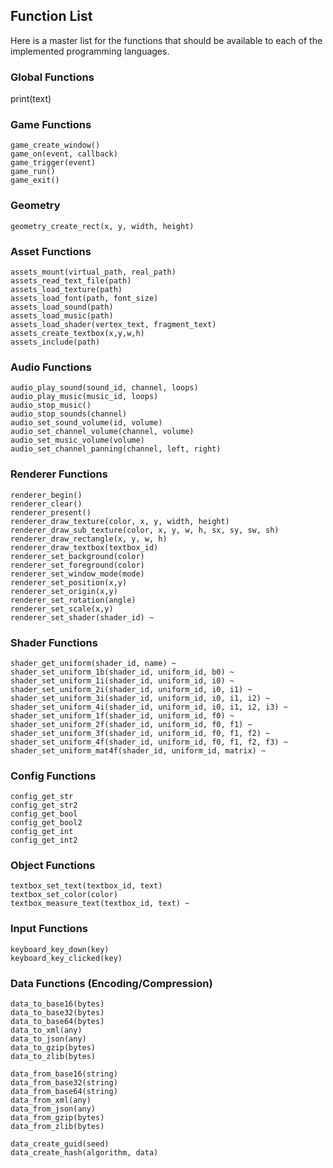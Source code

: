 ## Function List

Here is a master list for the functions that should be available to each
of the implemented programming languages. 

### Global Functions
print(text)

### Game Functions
```
game_create_window()
game_on(event, callback)
game_trigger(event)
game_run()
game_exit()
```

### Geometry
```
geometry_create_rect(x, y, width, height)
```

### Asset Functions
```
assets_mount(virtual_path, real_path)
assets_read_text_file(path)
assets_load_texture(path)
assets_load_font(path, font_size)
assets_load_sound(path)
assets_load_music(path)
assets_load_shader(vertex_text, fragment_text)
assets_create_textbox(x,y,w,h)
assets_include(path)
```

### Audio Functions
```
audio_play_sound(sound_id, channel, loops)
audio_play_music(music_id, loops)
audio_stop_music()
audio_stop_sounds(channel) 
audio_set_sound_volume(id, volume)
audio_set_channel_volume(channel, volume)
audio_set_music_volume(volume)
audio_set_channel_panning(channel, left, right)
```

### Renderer Functions
```
renderer_begin()
renderer_clear()
renderer_present()
renderer_draw_texture(color, x, y, width, height)
renderer_draw_sub_texture(color, x, y, w, h, sx, sy, sw, sh)
renderer_draw_rectangle(x, y, w, h)
renderer_draw_textbox(textbox_id)
renderer_set_background(color)
renderer_set_foreground(color)
renderer_set_window_mode(mode)
renderer_set_position(x,y)
renderer_set_origin(x,y)
renderer_set_rotation(angle)
renderer_set_scale(x,y)
renderer_set_shader(shader_id) ~
```

### Shader Functions
```
shader_get_uniform(shader_id, name) ~
shader_set_uniform_1b(shader_id, uniform_id, b0) ~
shader_set_uniform_1i(shader_id, uniform_id, i0) ~
shader_set_uniform_2i(shader_id, uniform_id, i0, i1) ~
shader_set_uniform_3i(shader_id, uniform_id, i0, i1, i2) ~
shader_set_uniform_4i(shader_id, uniform_id, i0, i1, i2, i3) ~
shader_set_uniform_1f(shader_id, uniform_id, f0) ~
shader_set_uniform_2f(shader_id, uniform_id, f0, f1) ~
shader_set_uniform_3f(shader_id, uniform_id, f0, f1, f2) ~
shader_set_uniform_4f(shader_id, uniform_id, f0, f1, f2, f3) ~
shader_set_uniform_mat4f(shader_id, uniform_id, matrix) ~
```

### Config Functions
```
config_get_str
config_get_str2
config_get_bool
config_get_bool2
config_get_int
config_get_int2
```

### Object Functions
```
textbox_set_text(textbox_id, text)
textbox_set_color(color)
textbox_measure_text(textbox_id, text) ~
```

### Input Functions
```
keyboard_key_down(key)
keyboard_key_clicked(key)
```

### Data Functions (Encoding/Compression)
```
data_to_base16(bytes)
data_to_base32(bytes)
data_to_base64(bytes)
data_to_xml(any)
data_to_json(any)
data_to_gzip(bytes)
data_to_zlib(bytes)

data_from_base16(string)
data_from_base32(string)
data_from_base64(string)
data_from_xml(any)
data_from_json(any)
data_from_gzip(bytes)
data_from_zlib(bytes)

data_create_guid(seed)
data_create_hash(algorithm, data)
```